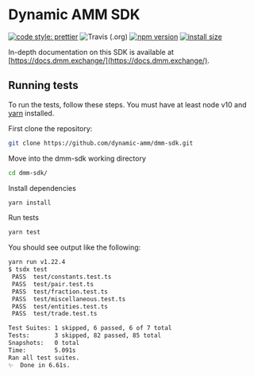 # Dynamic AMM SDK

[![code style: prettier](https://img.shields.io/badge/code_style-prettier-ff69b4.svg?style=flat-square)](https://github.com/prettier/prettier)
![Travis (.org)](https://img.shields.io/travis/dynamic-amm/dmm-sdk)
[![npm version](https://img.shields.io/npm/v/@dynamic-amm/sdk/latest.svg)](https://www.npmjs.com/package/@dynamic-amm/sdk/v/latest)
[![install size](https://packagephobia.com/badge?p=@dynamic-amm/sdk)](https://packagephobia.com/result?p=@dynamic-amm/sdk)

In-depth documentation on this SDK is available at [https://docs.dmm.exchange/](https://docs.dmm.exchange/).

## Running tests

To run the tests, follow these steps. You must have at least node v10 and [yarn](https://yarnpkg.com/) installed.

First clone the repository:

```sh
git clone https://github.com/dynamic-amm/dmm-sdk.git
```

Move into the dmm-sdk working directory

```sh
cd dmm-sdk/
```

Install dependencies

```sh
yarn install
```

Run tests

```sh
yarn test
```

You should see output like the following:

```sh
yarn run v1.22.4
$ tsdx test
 PASS  test/constants.test.ts
 PASS  test/pair.test.ts
 PASS  test/fraction.test.ts
 PASS  test/miscellaneous.test.ts
 PASS  test/entities.test.ts
 PASS  test/trade.test.ts

Test Suites: 1 skipped, 6 passed, 6 of 7 total
Tests:       3 skipped, 82 passed, 85 total
Snapshots:   0 total
Time:        5.091s
Ran all test suites.
✨  Done in 6.61s.
```
